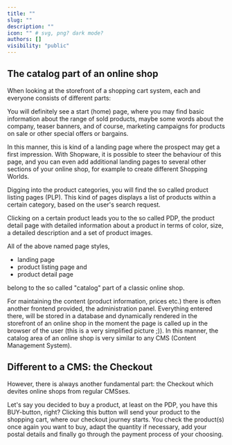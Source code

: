 ```yaml
---
title: ""
slug: ""
description: ""
icon: "" # svg, png? dark mode?
authors: []
visibility: "public"
---
```


## The catalog part of an online shop

When looking at the storefront of a shopping cart system, each and everyone consists of different parts:

You will definitely see a start (home) page, where you may find basic information about the range of sold products, maybe some words about the company, teaser banners, and of course, marketing campaigns for products on sale or other special offers or bargains.

In this manner, this is kind of a landing page where the prospect may get a first impression. With Shopware, it is possible to steer the behaviour of this page, and you can even add additional landing pages to several other sections of your online shop, for example to create different Shopping Worlds.

Digging into the product categories, you will find the so called product listing pages (PLP). This kind of pages displays a list of products within a certain category, based on the user's search request.

Clicking on a certain product leads you to the so called PDP, the product detail page with detailed information about a product in terms of color, size, a detailed description and a set of product images.

All of the above named page styles,

* landing page
* product listing page and
* product detail page

belong to the so called "catalog" part of a classic online shop.

For maintaining the content (product information, prices etc.) there is often another frontend provided, the administration panel. Everything entered there, will be stored in a database and dynamically rendered in the storefront of an online shop in the moment the page is called up in the browser of the user (this is a very simplified picture ;)). In this manner, the catalog area of an online shop is very similar to any CMS (Content Management System).

## Different to a CMS: the Checkout

However, there is always another fundamental part: the Checkout which devites online shops from regular CMSses.

Let's say you decided to buy a product, at least on the PDP, you have this BUY-button, right? Clicking this button will send your product to the shopping cart, where our checkout journey starts. You check the product(s) once again you want to buy, adapt the quantity if necessary, add your postal details and finally go through the payment process of your choosing.
